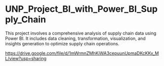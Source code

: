 # UNP_Project_BI_with_Power_BI_Supply_Chain
This project involves a comprehensive analysis of supply chain data using Power BI.
It includes data cleaning, transformation, visualization, and insights generation to optimize supply chain operations.

https://drive.google.com/file/d/1mWrmnZMhKiWA3cepuunUpmaDKcKKv_ML/view?usp=sharing
